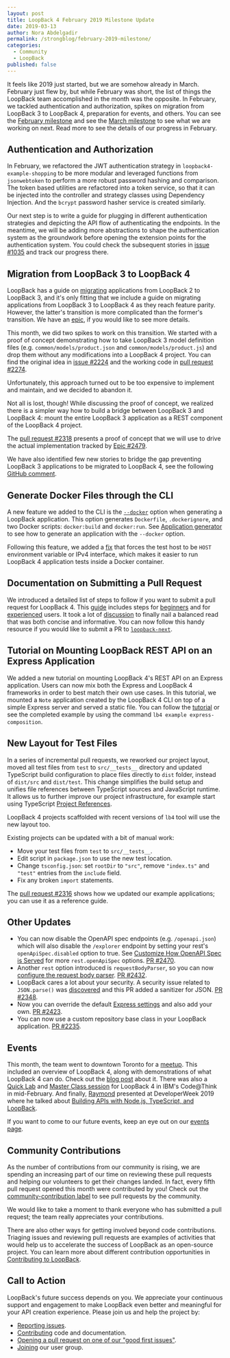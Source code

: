 ```yaml
---
layout: post
title: LoopBack 4 February 2019 Milestone Update
date: 2019-03-13
author: Nora Abdelgadir
permalink: /strongblog/february-2019-milestone/
categories:
  - Community
  - LoopBack
published: false
---
```


It feels like 2019 just started, but we are somehow already in March. February just flew by, but while February was short, the list of things the LoopBack team accomplished in the month was the opposite. In February, we tackled authentication and authorization, spikes on migration from LoopBack 3 to LoopBack 4, preparation for events, and others. You can see the [February milestone](https://github.com/strongloop/loopback-next/issues/2313) and see the [March milestone](https://github.com/strongloop/loopback-next/issues/2516) to see what we are working on next. Read more to see the details of our progress in February.

<!--more-->

## Authentication and Authorization

In February, we refactored the JWT authentication strategy in `loopback4-example-shopping` to be more modular and leveraged functions from `jsonwebtoken` to perform a more robust password hashing and comparison. The token based utilities are refactored into a token service, so that it can be injected into the controller and strategy classes using Dependency Injection. And the `bcrypt` password hasher service is created similarly.

Our next step is to write a guide for plugging in different authentication strategies and depicting the API flow of authenticating the endpoints. In the meantime, we will be adding more abstractions to shape the authentication system as the groundwork before opening the extension points for the authentication system. You could check the subsequent stories in [issue #1035](https://github.com/strongloop/loopback-next/issues/1035) and track our progress there.

## Migration from LoopBack 3 to LoopBack 4

LoopBack has a guide on [migrating](https://loopback.io/doc/en/lb3/Migrating-to-3.0.html) applications from LoopBack 2 to LoopBack 3, and it's only fitting that we include a guide on migrating applications from LoopBack 3 to LoopBack 4 as they reach feature parity. However, the latter's transition is more complicated than the former's transition. We have an [epic](https://github.com/strongloop/loopback-next/issues/1849), if you would like to see more details. 

This month, we did two spikes to work on this transition. We started with a proof of concept demonstrating how to take LoopBack 3 model definition files (e.g. `common/models/product.json` and `common/models/product.js`) and drop them without any modifications into a LoopBack 4 project. You can find the original idea in [issue #2224](https://github.com/strongloop/loopback-next/issues/2224) and the working code in [pull request #2274](https://github.com/strongloop/loopback-next/pull/2274).

Unfortunately, this approach turned out to be too expensive to implement and maintain, and we decided to abandon it.

Not all is lost, though! While discussing the proof of concept, we realized there is a simpler way how to build a bridge between LoopBack 3 and LoopBack 4: mount the entire LoopBack 3 application as a REST component of the LoopBack 4 project.

The [pull request #2318](https://github.com/strongloop/loopback-next/pull/2318) presents a proof of concept that we will use to drive the actual implementation tracked by [Epic #2479](https://github.com/strongloop/loopback-next/issues/2479).

We have also identified few new stories to bridge the gap preventing LoopBack 3 applications to be migrated to LoopBack 4, see the following [GitHub comment](https://github.com/strongloop/loopback-next/issues/1849#issuecomment-467471409).

## Generate Docker Files through the CLI

A new feature we added to the CLI is the [`--docker`](https://www.docker.com/) option when generating a LoopBack application. This option generates `Dockerfile`, `.dockerignore`, and two Docker scripts: `docker:build` and `docker:run`. See [Application generator](https://loopback.io/doc/en/lb4/Application-generator.html) to see how to generate an application with the `--docker` option. 

Following this feature, we added a [fix](https://github.com/strongloop/loopback-next/pull/2433) that forces the test host to be `HOST` environment variable or IPv4 interface, which makes it easier to run LoopBack 4 application tests inside a Docker container.

## Documentation on Submitting a Pull Request

We introduced a detailed list of steps to follow if you want to submit a pull request for LoopBack 4. This [guide](https://loopback.io/doc/en/lb4/submitting_a_pr.html) includes steps for [beginners](https://loopback.io/doc/en/lb4/submitting_a_pr.html#beginner-instructions) and for [experienced](https://loopback.io/doc/en/lb4/submitting_a_pr.html#expert-instructions) users. It took a lot of [discussion](https://github.com/strongloop/loopback-next/pull/2364) to finally nail a balanced read that was both concise and informative. You can now follow this handy resource if you would like to submit a PR to [`loopback-next`](https://github.com/strongloop/loopback-next).

## Tutorial on Mounting LoopBack REST API on an Express Application

We added a new tutorial on mounting LoopBack 4's REST API on an Express application. Users can now mix both the Express and LoopBack 4 frameworks in order to best match their own use cases. In this tutorial, we mounted a `Note` application created by the LoopBack 4 CLI on top of a simple Express server and served a static file. You can follow the [tutorial](https://loopback.io/doc/en/lb4/express-with-lb4-rest-tutorial.html) or see the completed example by using the command `lb4 example express-composition`.

## New Layout for Test Files

In a series of incremental pull requests, we reworked our project layout, moved all test files from `test` to `src/__tests__` directory and updated TypeScript build configuration to place files directly to `dist` folder, instead of `dist/src` and `dist/test`. This change simplifies the build setup and unifies file references between TypeScript sources and JavaScript runtime. It allows us to further improve our project infrastructure, for example start using TypeScript [Project References](https://www.typescriptlang.org/docs/handbook/project-references.html).

LoopBack 4 projects scaffolded with recent versions of `lb4` tool will use the new layout too. 

Existing projects can be updated with a bit of manual work:
- Move your test files from `test` to `src/__tests__`.
- Edit script in `package.json` to use the new test location.
- Change `tsconfig.json`: set `rootDir` to `"src"`, remove `"index.ts"` and `"test"` entries from the `include` field.
- Fix any broken `import` statements.

The [pull request #2316](https://github.com/strongloop/loopback-next/pull/2316/files) shows how we updated our example applications; you can use it as a reference guide. 

## Other Updates

- You can now disable the OpenAPI spec endpoints (e.g. `/openapi.json`) which will also disable the `/explorer` endpoint by setting your rest's `openApiSpec.disabled` option to true. See [Customize How OpenAPI Spec is Served](https://loopback.io/doc/en/lb4/Server.html#customize-how-openapi-spec-is-served) for more `rest.openApiSpec` options. [PR #2470](https://github.com/strongloop/loopback-next/pull/2470).
- Another `rest` option introduced is `requestBodyParser`, so you can now [configure the request body parser](https://loopback.io/doc/en/lb4/Server.html#configure-the-request-body-parser-options). [PR #2432](https://github.com/strongloop/loopback-next/pull/2432).
- LoopBack cares a lot about your security. A security issue related to `JSON.parse()` was [discovered](https://github.com/hapijs/bourne#introduction) and this PR added a sanitizer for JSON. [PR #2348](https://github.com/strongloop/loopback-next/pull/2348).
- Now you can override the default [Express settings](https://loopback.io/doc/en/lb4/Server.html#express-settings) and also add your own. [PR #2423](https://github.com/strongloop/loopback-next/pull/2423).
- You can now use a custom repository base class in your LoopBack application. [PR #2235](https://github.com/strongloop/loopback-next/pull/2235).

## Events

This month, the team went to downtown Toronto for a [meetup](https://www.meetup.com/Toronto-Cloud-Integration-Meetup/events/257171001/). This included an overview of LoopBack 4, along with demonstrations of what LoopBack 4 can do. Check out the [blog post](https://strongloop.com/strongblog/watch-meetup-quickly-build-apis-with-loopback/) about it. There was also a [Quick Lab](https://developer.ibm.com/tutorials/create-rest-apis-minutes-with-loopback-4/) and [Master Class session](https://myibm.ibm.com/events/think/all-sessions/session/7764A) for LoopBack 4 in IBM's Code@Think in mid-February. And finally, [Raymond](https://strongloop.com/authors/Raymond_Feng/) presented at DeveloperWeek 2019 where he talked about [Building APIs with Node.js, TypeScript, and LoopBack](https://developerweek2019.sched.com/event/JXDc/pro-talk-speed-and-scale-building-apis-with-nodejs-typescript-and-loopback).

If you want to come to our future events, keep an eye out on our [events page](https://strongloop.com/events/).

## Community Contributions

As the number of contributions from our community is rising, we are spending an increasing part of our time on reviewing these pull requests and helping our volunteers to get their changes landed. In fact, every fifth pull request opened this month were contributed by you! Check out the [community-contribution label](https://github.com/strongloop/loopback-next/pulls?q=is%3Apr+is%3Aopen+label%3Acommunity-contribution) to see pull requests by the community.

We would like to take a moment to thank everyone who has submitted a pull request; the team really appreciates your contributions.

There are also other ways for getting involved beyond code contributions. Triaging issues and reviewing pull requests are examples of activities that would help us to accelerate the success of LoopBack as an open-source project. You can learn more about different contribution opportunities in [Contributing to LoopBack](https://loopback.io/doc/en/contrib/index.html).

## Call to Action

LoopBack's future success depends on you. We appreciate your continuous support and engagement to make LoopBack even better and meaningful for your API creation experience. Please join us and help the project by:

- [Reporting issues](https://github.com/strongloop/loopback-next/issues).
- [Contributing](https://github.com/strongloop/loopback-next/blob/master/docs/CONTRIBUTING.md)
  code and documentation.
- [Opening a pull request on one of our "good first issues"](https://github.com/strongloop/loopback-next/labels/good%20first%20issue).
- [Joining](https://github.com/strongloop/loopback-next/issues/110) our user group.
